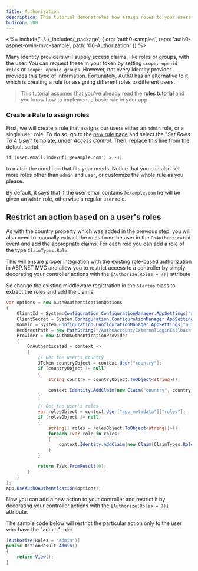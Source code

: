 ```yaml
---
title: Authorization
description: This tutorial demonstrates how assign roles to your users, and use those claims to authorize or deny a user to access certain routes in the app.
budicon: 500
---
```


<%= include('../../_includes/_package', {
  org: 'auth0-samples',
  repo: 'auth0-aspnet-owin-mvc-sample',
  path: '06-Authorization'
}) %>

Many identity providers will supply access claims, like roles or groups, with the user. You can request these in your token by setting `scope: openid roles` or `scope: openid groups`. However, not every identity provider provides this type of information. Fortunately, Auth0 has an alternative to it, which is creating a rule for assigning different roles to different users.

> This tutorial assumes that you've already read the [rules tutorial](/quickstart/webapp/aspnet-owin/05-rules) and you know how to implement a basic rule in your app.

### Create a Rule to assign roles

First, we will create a rule that assigns our users either an `admin` role, or a single `user` role. To do so, go to the [new rule page](${manage_url}/#/rules/new) and select the "*Set Roles To A User*" template, under *Access Control*. Then, replace this line from the default script:

```
if (user.email.indexOf('@example.com') > -1)
```

to match the condition that fits your needs. Notice that you can also set more roles other than `admin` and `user`, or customize the whole rule as you please.

By default, it says that if the user email contains `@example.com` he will be given an `admin` role, otherwise a regular `user` role.

## Restrict an action based on a user's roles

As with the country property which was added in the previous step, you will also need to manually extract the roles from the user in the `OnAuthenticated` event and add the appropriate claims. For each role you can add a role of the type `ClaimTypes.Role`.

This will ensure proper integration with the existing role-based authorization in ASP.NET MVC and allow you to restrict access to a controller by simply decorating your controller actions with the `[Authorize(Roles = ?)]` attribute

So change the existing middleware registration in the `Startup` class to extract the roles and add the claims:

```csharp
var options = new Auth0AuthenticationOptions
{
    ClientId = System.Configuration.ConfigurationManager.AppSettings["auth0:ClientId"],
    ClientSecret = System.Configuration.ConfigurationManager.AppSettings["auth0:ClientSecret"],
    Domain = System.Configuration.ConfigurationManager.AppSettings["auth0:Domain"],
    RedirectPath = new PathString("/Auth0Account/ExternalLoginCallback"),
    Provider = new Auth0AuthenticationProvider
    {
        OnAuthenticated = context =>
        {
            // Get the user's country
            JToken countryObject = context.User["country"];
            if (countryObject != null)
            {
                string country = countryObject.ToObject<string>();

                context.Identity.AddClaim(new Claim("country", country, ClaimValueTypes.String, context.Connection));
            }

            // Get the user's roles
            var rolesObject = context.User["app_metadata"]["roles"];
            if (rolesObject != null)
            {
                string[] roles = rolesObject.ToObject<string[]>();
                foreach (var role in roles)
                {
                    context.Identity.AddClaim(new Claim(ClaimTypes.Role, role, ClaimValueTypes.String, context.Connection));
                }
            }

            return Task.FromResult(0);
        }
    }
};
app.UseAuth0Authentication(options);
```

Now you can add a new action to your controller and restrict it by decorating your controller actions with the `[Authorize(Roles = ?)]` attribute.

The sample code below will restrict the particular action only to the user who have the "admin" role:

```csharp
[Authorize(Roles = "admin")]
public ActionResult Admin()
{
    return View();
}
```
